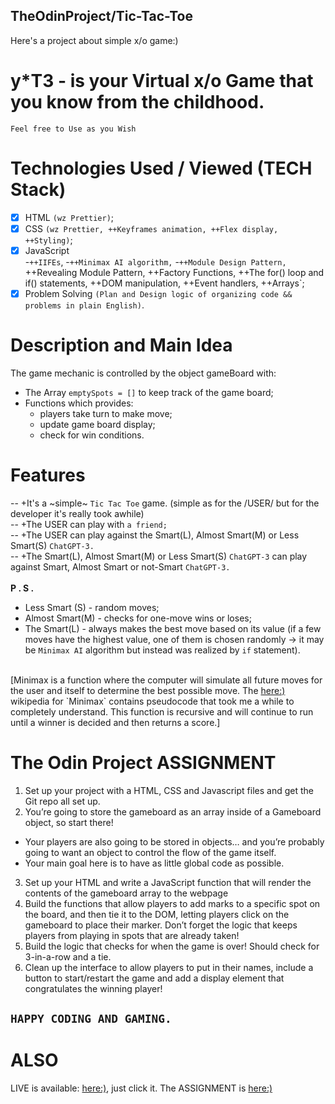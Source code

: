 ## TheOdinProject/Tic-Tac-Toe

Here's a project about simple x/o game:)<br>
# <b>y*T3</b> - is your Virtual x/o Game that you know from the childhood.<br>
`Feel free to Use as you Wish`

# Technologies Used / Viewed (TECH Stack)

- [x] HTML `(wz Prettier)`;
- [x] CSS `(wz Prettier, ++Keyframes animation, ++Flex display, ++Styling)`;
- [x] JavaScript
   <br>
    -`++IIFEs`, 
    -`++Minimax AI algorithm,` 
    -`++Module Design Pattern,` 
    ++Revealing Module Pattern, ++Factory Functions, ++The for() loop and if() statements, ++DOM manipulation, ++Event handlers, ++Arrays`;
- [x] Problem Solving `(Plan and Design logic of organizing code && problems in plain English)`.

# Description and Main Idea
The game mechanic is controlled by the object gameBoard with: 
- The Array `emptySpots = []` to keep track of the game board;
- Functions which provides:
  - players take turn to make move;
  - update game board display;
  - check for win conditions.

#  Features
-- +It's a ~simple~ `Tic Tac Toe` game. (simple as for the /USER/ but for the developer it's really took awhile)<br>
-- +The USER can play with `a friend;`<br>
-- +The USER can play against the Smart(L), Almost Smart(M) or Less Smart(S) `ChatGPT-3.`<br>
-- +The Smart(L), Almost Smart(M) or Less Smart(S) `ChatGPT-3` can play against Smart, Almost Smart or not-Smart `ChatGPT-3.`<br>
<br>
<b>P . S .</b><br>

- Less Smart (S) - random moves;
- Almost Smart(M) - checks for one-move wins or loses;
- The Smart(L) - always makes the best move based on its value (if a few moves have the highest value, one of them is chosen randomly -> it may be `Minimax AI` algorithm but instead was realized by `if` statement).<br>
<br>
[Minimax is a function where the computer will simulate all future moves for the user and itself to determine the best possible move. The <a href="https://en.wikipedia.org/wiki/Minimax">here:)</a> wikipedia for `Minimax` contains pseudocode that took me a while to completely understand. This function is recursive and will continue to run until a winner is decided and then returns a score.]


# The Odin Project ASSIGNMENT

1. Set up your project with a HTML, CSS and Javascript files and get the Git repo all set up.
2. You’re going to store the gameboard as an array inside of a Gameboard object, so start there! 
- Your players are also going to be stored in objects… and you’re probably going to want an object to control the flow of the game itself.
- Your main goal here is to have as little global code as possible.
3. Set up your HTML and write a JavaScript function that will render the contents of the gameboard array to the webpage
4. Build the functions that allow players to add marks to a specific spot on the board, and then tie it to the DOM, letting players click on the gameboard to place their marker. Don’t forget the logic that keeps players from playing in spots that are already taken!
5. Build the logic that checks for when the game is over! Should check for 3-in-a-row and a tie.
6. Clean up the interface to allow players to put in their names, include a button to start/restart the game and add a display element that congratulates the winning player!

## `HAPPY CODING AND GAMING.`


# ALSO 

LIVE is available: <a href="">here:)</a>, just click it.
The ASSIGNMENT is <a href="https://www.theodinproject.com/paths/full-stack-javascript/courses/javascript/lessons/tic-tac-toe">here:)</a>